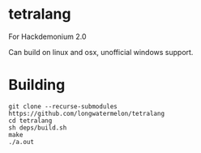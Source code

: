 # tetralang

For Hackdemonium 2.0

Can build on linux and osx, unofficial windows support.

# Building
```
git clone --recurse-submodules https://github.com/longwatermelon/tetralang
cd tetralang
sh deps/build.sh
make
./a.out
```
